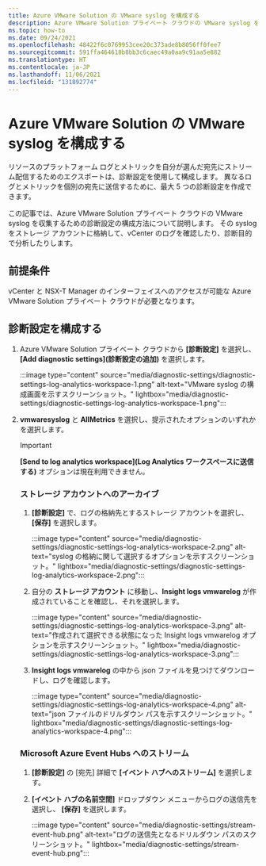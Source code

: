 ```yaml
---
title: Azure VMware Solution の VMware syslog を構成する
description: Azure VMware Solution プライベート クラウドの VMware syslog を収集するための診断設定の構成方法について説明します。
ms.topic: how-to
ms.date: 09/24/2021
ms.openlocfilehash: 48422f6c0769953cee20c373ade8b8056ff0fee7
ms.sourcegitcommit: 591ffa464618b8bb3c6caec49a0aa9c91aa5e882
ms.translationtype: HT
ms.contentlocale: ja-JP
ms.lasthandoff: 11/06/2021
ms.locfileid: "131892774"
---
```

# <a name="configure-vmware-syslogs-for-azure-vmware-solution"></a>Azure VMware Solution の VMware syslog を構成する

リソースのプラットフォーム ログとメトリックを自分が選んだ宛先にストリーム配信するためのエクスポートは、診断設定を使用して構成します。 異なるログとメトリックを個別の宛先に送信するために、最大 5 つの診断設定を作成できます。 

この記事では、Azure VMware Solution プライベート クラウドの VMware syslog を収集するための診断設定の構成方法について説明します。 その syslog をストレージ アカウントに格納して、vCenter のログを確認したり、診断目的で分析したりします。 

## <a name="prerequisites"></a>前提条件

vCenter と NSX-T Manager のインターフェイスへのアクセスが可能な Azure VMware Solution プライベート クラウドが必要となります。 

## <a name="configure-diagnostic-settings"></a>診断設定を構成する

1. Azure VMware Solution プライベート クラウドから **[診断設定]** を選択し、 **[Add diagnostic settings]\(診断設定の追加\)** を選択します。
 
   :::image type="content" source="media/diagnostic-settings/diagnostic-settings-log-analytics-workspace-1.png" alt-text="VMware syslog の構成画面を示すスクリーンショット。" lightbox="media/diagnostic-settings/diagnostic-settings-log-analytics-workspace-1.png":::


1. **vmwaresyslog** と **AllMetrics** を選択し、提示されたオプションのいずれかを選択します。

   >[!IMPORTANT]
   >**[Send to log analytics workspace]\(Log Analytics ワークスペースに送信する\)** オプションは現在利用できません。
 
   ### <a name="archive-to-storage-account"></a>ストレージ アカウントへのアーカイブ

    1. **[診断設定]** で、ログの格納先とするストレージ アカウントを選択し、 **[保存]** を選択します。

       :::image type="content" source="media/diagnostic-settings/diagnostic-settings-log-analytics-workspace-2.png" alt-text="syslog の格納に関して選択するオプションを示すスクリーンショット。" lightbox="media/diagnostic-settings/diagnostic-settings-log-analytics-workspace-2.png":::

    1. 自分の **ストレージ アカウント** に移動し、**Insight logs vmwarelog** が作成されていることを確認し、それを選択します。 
 
       :::image type="content" source="media/diagnostic-settings/diagnostic-settings-log-analytics-workspace-3.png" alt-text="作成されて選択できる状態になった Insight logs vmwarelog オプションを示すスクリーンショット。" lightbox="media/diagnostic-settings/diagnostic-settings-log-analytics-workspace-3.png":::


    1. **Insight logs vmwarelog** の中から json ファイルを見つけてダウンロードし、ログを確認します。

       :::image type="content" source="media/diagnostic-settings/diagnostic-settings-log-analytics-workspace-4.png" alt-text="json ファイルのドリルダウン パスを示すスクリーンショット。" lightbox="media/diagnostic-settings/diagnostic-settings-log-analytics-workspace-4.png"::: 

   ### <a name="stream-to-microsoft-azure-event-hubs"></a>Microsoft Azure Event Hubs へのストリーム

    1. **[診断設定]** の [宛先] 詳細で **[イベント ハブへのストリーム]** を選択します。 
    1. **[イベント ハブの名前空間]** ドロップダウン メニューからログの送信先を選択し、 **[保存]** を選択します。
    
       :::image type="content" source="media/diagnostic-settings/stream-event-hub.png" alt-text="ログの送信先となるドリルダウン パスのスクリーンショット。" lightbox="media/diagnostic-settings/stream-event-hub.png"::: 




